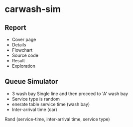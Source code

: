 # carwash-sim

## Report

- Cover page
- Details
- Flowchart
- Source code
- Result
- Exploration

## Queue Simulator

- 3 wash bay
  Single line and then proceed to 'A' wash bay
- Service type is random
- enerate table service time (wash bay)
- Inter-arrival time (car)

Rand (service-time, inter-arrival time, service type)
